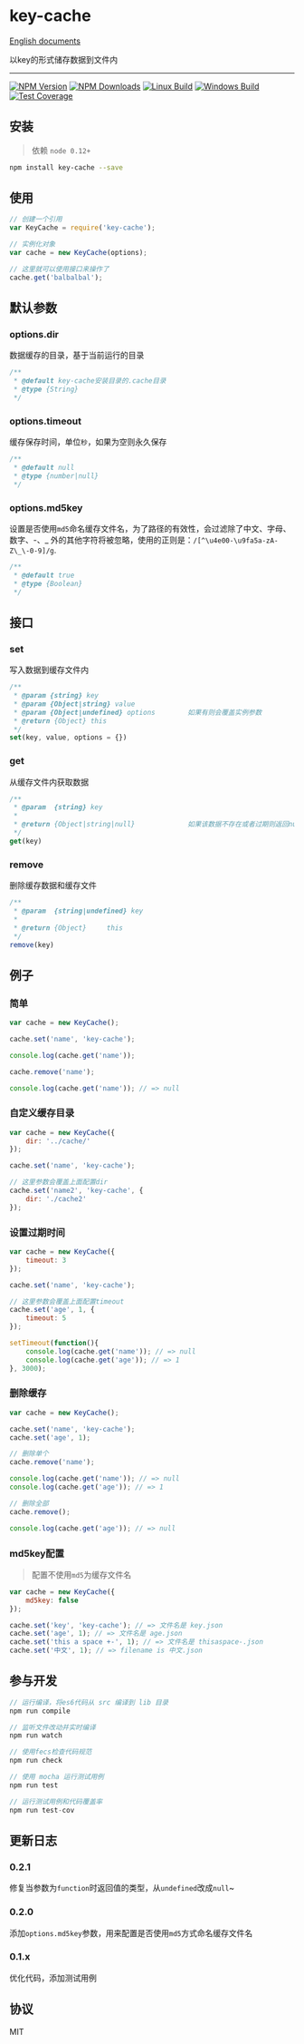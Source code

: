 # key-cache

[English documents](./README.md)

以key的形式储存数据到文件内

---

[![NPM Version](https://img.shields.io/npm/v/key-cache.svg)](https://npmjs.org/package/key-cache)
[![NPM Downloads](https://img.shields.io/npm/dm/key-cache.svg)](https://npmjs.org/package/key-cache)
[![Linux Build](https://img.shields.io/travis/xuexb/key-cache/master.svg?label=linux)](https://travis-ci.org/xuexb/key-cache)
[![Windows Build](https://img.shields.io/appveyor/ci/xuexb/key-cache/master.svg?label=windows)](https://ci.appveyor.com/project/xuexb/key-cache)
[![Test Coverage](https://img.shields.io/coveralls/xuexb/key-cache/master.svg)](https://coveralls.io/r/xuexb/key-cache?branch=master)

## 安装

> 依赖 `node 0.12+`

```bash
npm install key-cache --save
```

## 使用

```js
// 创建一个引用
var KeyCache = require('key-cache');

// 实例化对象
var cache = new KeyCache(options);

// 这里就可以使用接口来操作了
cache.get('balbalbal');
```

## 默认参数

### options.dir

数据缓存的目录，基于当前运行的目录

```js
/**
 * @default key-cache安装目录的.cache目录
 * @type {String}
 */
```

### options.timeout

缓存保存时间，单位`秒`，如果为空则永久保存

```js
/**
 * @default null
 * @type {number|null}
 */
```

### options.md5key

设置是否使用`md5`命名缓存文件名，为了路径的有效性，会过滤除了中文、字母、数字、-、_ 外的其他字符将被忽略，使用的正则是：`/[^\u4e00-\u9fa5a-zA-Z\_\-0-9]/g`.

```js
/**
 * @default true
 * @type {Boolean}
 */
```

## 接口

### set

写入数据到缓存文件内

```js
/**
 * @param {string} key
 * @param {Object|string} value
 * @param {Object|undefined} options        如果有则会覆盖实例参数
 * @return {Object} this
 */
set(key, value, options = {})
```

### get

从缓存文件内获取数据

```js
/**
 * @param  {string} key
 *
 * @return {Object|string|null}             如果该数据不存在或者过期则返回null
 */
get(key)
```

### remove

删除缓存数据和缓存文件

```js
/**
 * @param  {string|undefined} key
 *
 * @return {Object}     this
 */
remove(key)
```

## 例子

### 简单

```js
var cache = new KeyCache();

cache.set('name', 'key-cache');

console.log(cache.get('name'));

cache.remove('name');

console.log(cache.get('name')); // => null
```

### 自定义缓存目录

```js
var cache = new KeyCache({
    dir: '../cache/'
});

cache.set('name', 'key-cache');

// 这里参数会覆盖上面配置dir
cache.set('name2', 'key-cache', {
    dir: './cache2'
});
```

### 设置过期时间

```js
var cache = new KeyCache({
    timeout: 3
});

cache.set('name', 'key-cache');

// 这里参数会覆盖上面配置timeout
cache.set('age', 1, {
    timeout: 5
});

setTimeout(function(){
    console.log(cache.get('name')); // => null
    console.log(cache.get('age')); // => 1
}, 3000);
```

### 删除缓存

```js
var cache = new KeyCache();

cache.set('name', 'key-cache');
cache.set('age', 1);

// 删除单个
cache.remove('name');

console.log(cache.get('name')); // => null
console.log(cache.get('age')); // => 1

// 删除全部
cache.remove();

console.log(cache.get('age')); // => null
```


### md5key配置

> 配置不使用`md5`为缓存文件名

```js
var cache = new KeyCache({
    md5key: false
});

cache.set('key', 'key-cache'); // => 文件名是 key.json
cache.set('age', 1); // => 文件名是 age.json
cache.set('this a space +-', 1); // => 文件名是 thisaspace-.json
cache.set('中文', 1); // => filename is 中文.json
```


## 参与开发

```js
// 运行编译，将es6代码从 src 编译到 lib 目录
npm run compile

// 监听文件改动并实时编译
npm run watch

// 使用fecs检查代码规范
npm run check

// 使用 mocha 运行测试用例
npm run test

// 运行测试用例和代码覆盖率
npm run test-cov
```

## 更新日志

### 0.2.1

修复当参数为`function`时返回值的类型，从`undefined`改成`null`~

### 0.2.0

添加`options.md5key`参数，用来配置是否使用`md5`方式命名缓存文件名

### 0.1.x

优化代码，添加测试用例

## 协议

MIT